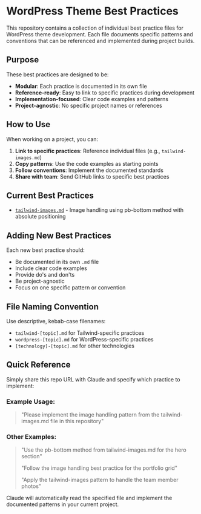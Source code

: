 # WordPress Theme Best Practices

This repository contains a collection of individual best practice files for WordPress theme development. Each file documents specific patterns and conventions that can be referenced and implemented during project builds.

## Purpose

These best practices are designed to be:
- **Modular**: Each practice is documented in its own file
- **Reference-ready**: Easy to link to specific practices during development
- **Implementation-focused**: Clear code examples and patterns
- **Project-agnostic**: No specific project names or references

## How to Use

When working on a project, you can:

1. **Link to specific practices**: Reference individual files (e.g., `tailwind-images.md`)
2. **Copy patterns**: Use the code examples as starting points
3. **Follow conventions**: Implement the documented standards
4. **Share with team**: Send GitHub links to specific best practices

## Current Best Practices

- [`tailwind-images.md`](tailwind-images.md) - Image handling using pb-bottom method with absolute positioning

## Adding New Best Practices

Each new best practice should:
- Be documented in its own `.md` file
- Include clear code examples
- Provide do's and don'ts
- Be project-agnostic
- Focus on one specific pattern or convention

## File Naming Convention

Use descriptive, kebab-case filenames:
- `tailwind-[topic].md` for Tailwind-specific practices
- `wordpress-[topic].md` for WordPress-specific practices  
- `[technology]-[topic].md` for other technologies

## Quick Reference

Simply share this repo URL with Claude and specify which practice to implement:

### Example Usage:
> "Please implement the image handling pattern from the tailwind-images.md file in this repository"

### Other Examples:
> "Use the pb-bottom method from tailwind-images.md for the hero section"
> 
> "Follow the image handling best practice for the portfolio grid"
> 
> "Apply the tailwind-images pattern to handle the team member photos"

Claude will automatically read the specified file and implement the documented patterns in your current project.